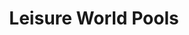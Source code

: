 ---
title: "Leisure World Pools"
url: /south-burlington/leisure-world-pools/
shop: swimming pool
---